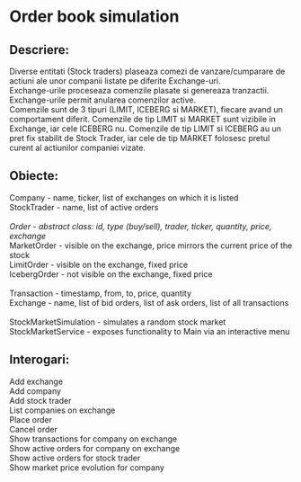 # Order book simulation

## Descriere:
Diverse entitati (Stock traders) plaseaza comezi de vanzare/cumparare de actiuni ale unor companii listate pe diferite Exchange-uri.
<br>
Exchange-urile proceseaza comenzile plasate si genereaza tranzactii. Exchange-urile permit anularea comenzilor active.
<br>
Comenzile sunt de 3 tipuri (LIMIT, ICEBERG si MARKET), fiecare avand un comportament diferit. Comenzile de tip LIMIT si MARKET sunt vizibile in Exchange, iar cele ICEBERG nu. Comenzile de tip LIMIT si ICEBERG au un pret fix stabilit de Stock Trader, iar cele de tip MARKET folosesc pretul curent al actiunilor companiei vizate.

## Obiecte:
Company - name, ticker, list of exchanges on which it is listed
<br>
StockTrader - name, list of active orders
<br>
<br>
*Order - abstract class: id, type (buy/sell), trader, ticker, quantity, price, exchange*
<br>
MarketOrder - visible on the exchange, price mirrors the current price of the stock
<br>
LimitOrder - visible on the exchange, fixed price
<br>
IcebergOrder - not visible on the exchange, fixed price
<br>
<br>
Transaction - timestamp, from, to, price, quantity
<br>
Exchange - name, list of bid orders, list of ask orders, list of all transactions
<br>
<br>
StockMarketSimulation - simulates a random stock market
<br>
StockMarketService - exposes functionality to Main via an interactive menu

## Interogari:
Add exchange
<br>
Add company
<br>
Add stock trader
<br>
List companies on exchange
<br>
Place order
<br>
Cancel order
<br>
Show transactions for company on exchange
<br>
Show active orders for company on exchange
<br>
Show active orders for stock trader
<br>
Show market price evolution for company